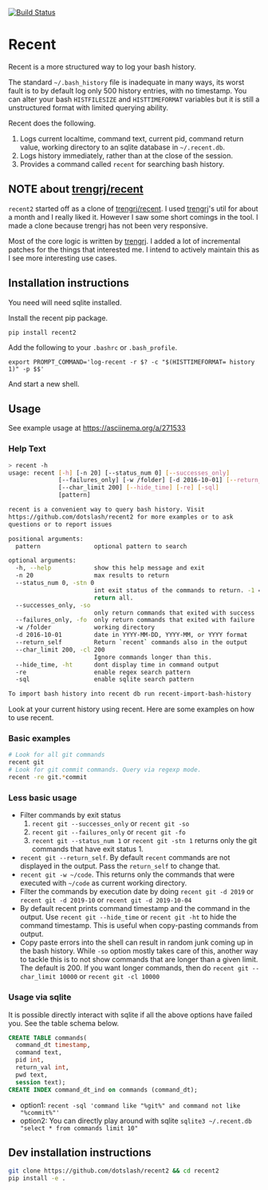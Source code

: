 [![Build Status](https://travis-ci.com/dotslash/recent2.svg?branch=master)](https://travis-ci.com/dotslash/recent2)
# Recent

Recent is a more structured way to log your bash history.

The standard `~/.bash_history` file is inadequate in many ways, its
worst fault is to by default log only 500 history entries, with no timestamp.
You can alter your bash `HISTFILESIZE` and `HISTTIMEFORMAT` variables but it
is still a unstructured format with limited querying ability.

Recent does the following.

1. Logs current localtime, command text, current pid, command return value,
   working directory to an sqlite database in `~/.recent.db`.
2. Logs history immediately, rather than at the close of the session.
3. Provides a command called `recent` for searching bash history.

## NOTE about [trengrj/recent](https://github.com/trengrj/recent)

`recent2` started off as a clone of [trengrj/recent](https://github.com/trengrj/recent).
I used [trengrj](https://github.com/trengrj)'s util for about a month and I really
liked it. However I saw some short comings in the tool. I made a clone because trengrj
has not been very responsive.

Most of the core logic is written by [trengrj](https://github.com/trengrj). I added
a lot of incremental patches for the things that interested me. I intend to actively
maintain this as I see more interesting use cases.

## Installation instructions

You need will need sqlite installed.

Install the recent pip package.

`pip install recent2`

Add the following to your `.bashrc` or `.bash_profile`.

`export PROMPT_COMMAND='log-recent -r $? -c "$(HISTTIMEFORMAT= history 1)" -p $$'`

And start a new shell.

## Usage

See example usage at https://asciinema.org/a/271533

### Help Text

```sh
> recent -h
usage: recent [-h] [-n 20] [--status_num 0] [--successes_only]
              [--failures_only] [-w /folder] [-d 2016-10-01] [--return_self]
              [--char_limit 200] [--hide_time] [-re] [-sql]
              [pattern]

recent is a convenient way to query bash history. Visit
https://github.com/dotslash/recent2 for more examples or to ask
questions or to report issues

positional arguments:
  pattern               optional pattern to search

optional arguments:
  -h, --help            show this help message and exit
  -n 20                 max results to return
  --status_num 0, -stn 0
                        int exit status of the commands to return. -1 =>
                        return all.
  --successes_only, -so
                        only return commands that exited with success
  --failures_only, -fo  only return commands that exited with failure
  -w /folder            working directory
  -d 2016-10-01         date in YYYY-MM-DD, YYYY-MM, or YYYY format
  --return_self         Return `recent` commands also in the output
  --char_limit 200, -cl 200
                        Ignore commands longer than this.
  --hide_time, -ht      dont display time in command output
  -re                   enable regex search pattern
  -sql                  enable sqlite search pattern

To import bash history into recent db run recent-import-bash-history
```

Look at your current history using recent. Here are some examples on how to use recent.

### Basic examples

```sh
# Look for all git commands
recent git
# Look for git commit commands. Query via regexp mode.
recent -re git.*commit
```

### Less basic usage

- Filter commands by exit status
  1. `recent git --successes_only` or `recent git -so`
  2. `recent git --failures_only` or `recent git -fo`
  3. `recent git --status_num 1` or `recent git -stn 1` returns only the git commands that have exit status 1.
- `recent git --return_self`. By default `recent` commands are not displayed in the output. Pass the `return_self` to change that.
- `recent git -w ~/code`. This returns only the commands that were executed with `~/code` as current working directory.
- Filter the commands by execution date by doing `recent git -d 2019` or `recent git -d 2019-10` or `recent git -d 2019-10-04`
- By default recent prints command timestamp and the command in the output. Use `recent git --hide_time` or `recent git -ht` to hide the command timestamp. This is useful when copy-pasting commands from output.
- Copy paste errors into the shell can result in random junk coming up 
  in the bash history. While `-so` option mostly takes care of this, 
  another way to tackle this is to not show commands that are longer
  than a given limit. The default is 200. If you want longer commands,
  then do `recent git --char_limit 10000` or `recent git -cl 10000`
### Usage via sqlite

It is possible directly interact with sqlite if all the above options have failed you. See the table schema below.

```sql
CREATE TABLE commands(
  command_dt timestamp,
  command text,
  pid int,
  return_val int,
  pwd text,
  session text);
CREATE INDEX command_dt_ind on commands (command_dt);
```

- option1: `recent -sql 'command like "%git%" and command not like "%commit%"'`
- option2: You can directly play around with sqlite `sqlite3 ~/.recent.db "select * from commands limit 10"`

## Dev installation instructions

```sh
git clone https://github.com/dotslash/recent2 && cd recent2
pip install -e .
```
